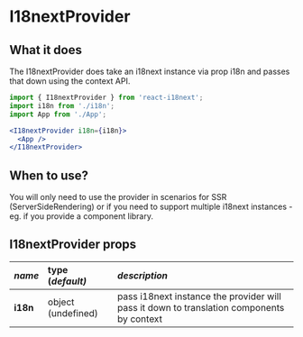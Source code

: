 # I18nextProvider

## What it does

The I18nextProvider does take an i18next instance via prop i18n and passes that down using the context API.

```jsx
import { I18nextProvider } from 'react-i18next';
import i18n from './i18n';
import App from './App';

<I18nextProvider i18n={i18n}>
  <App />
</I18nextProvider>
```

## When to use?

You will only need to use the provider in scenarios for SSR \(ServerSideRendering\) or if you need to support multiple i18next instances - eg. if you provide a component library. 

## I18nextProvider props

| _**name**_ | **type \(**_**default\)**_ | _**description**_ |
| :--- | :--- | :--- |
| **i18n** | object \(undefined\) | pass i18next instance the provider will pass it down to translation components by context |

